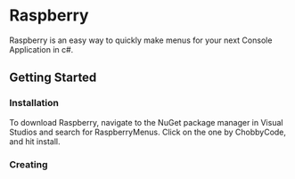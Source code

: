 # Raspberry

Raspberry is an easy way to quickly make menus for your next Console Application in c#.

## Getting Started

### Installation

To download Raspberry, navigate to the NuGet package manager in Visual Studios and search for RaspberryMenus. Click on the one by ChobbyCode, and hit install.

### Creating 